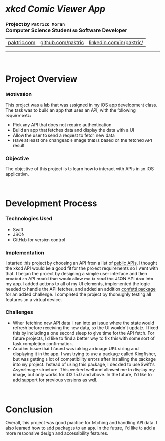 # *xkcd Comic Viewer App*
### Project by **`Patrick Moran`**  <br />  Computer Science Student `&&` Software Developer

<table>
    <tr>
        <td><a href="http://www.paktric.com/">paktric.com</a></td>
        <td><a href="https://www.github.com/paktric/">github.com/paktric</a></td>
        <td><a href="https://www.linkedin.com/in/paktric/">linkedin.com/in/paktric/</a></td>
    </tr>
</table>

---

<br />

# Project Overview
### Motivation
This project was a lab that was assigned in my iOS app development class. The task was to build an app that uses an API, with the following requirments:
- Pick any API that does not require authentication
- Build an app that fetches data and display the data with a UI
- Allow the user to send a request to fetch new data
- Have at least one changeable image that is based on the fetched API result

### Objective
The objective of this project is to learn how to interact with APIs in an iOS application. 

<br />

# Development Process
### Technologies Used
- Swift
- JSON
- GitHub for version control

### Implementation
I started this project by choosing an API from a list of [public APIs](https://github.com/public-apis/public-apis). I thought the xkcd API would be a good fit for the project requirements so I went with that. I began the project by designing a simple user interface and then created an API model that would allow me to read the JSON API data into my app. I added actions to all of my UI elements, implemented the logic needed to handle the API fetches, and added an addition [confetti package](https://github.com/simibac/ConfettiSwiftUI) for an added challenge. I completed the project by thoroughly testing all features on a virtual device. 

### Challenges
- When fetching new API data, I ran into an issue where the state would refresh before receiving the new data, so the UI wouldn't update. I fixed this by including a one second sleep to give time for the API fetch. For future projects, I'd like to find a better way to fix this with some sort of task completion confirmation.
- Another issue that I faced was taking an image URL string and displaying it in the app. I was trying to use a package called Kingfisher, but was getting a lot of compatibility errors after installing the package into my project. Instead of using this package, I decided to use Swift's AsyncImage structure. This worked well and allowed me to display my image, but only works for iOS 15.0 and above. In the future, I'd like to add support for previous versions as well. 

<br />

# Conclusion
Overall, this project was good practice for fetching and handling API data. I also learned how to add packages to an app. In the future, I'd like to add a more responsive design and accessibility features.
